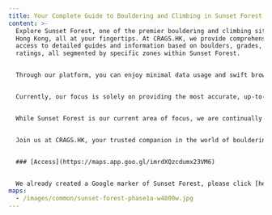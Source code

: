 ```yaml
---
title: Your Complete Guide to Bouldering and Climbing in Sunset Forest
content: >-
  Explore Sunset Forest, one of the premier bouldering and climbing sites in
  Hong Kong, all at your fingertips. At CRAGS.HK, we provide comprehensive
  access to detailed guides and information based on boulders, grades, and
  ratings, all segmented by specific zones within Sunset Forest.


  Through our platform, you can enjoy minimal data usage and swift browsing speed, making it easy for you to get the latest updates and plan your climbing or bouldering adventure effortlessly. Even in areas with poor signal or when you're running low on data, we've designed our online guidebook to be easily accessible, anytime, anywhere.


  Currently, our focus is solely on providing the most accurate, up-to-date information for the Sunset Forest bouldering site. We are committed to making your experience in Sunset Forest as enjoyable and fulfilling as possible, helping you discover the joy of bouldering and climbing in this remarkable location.


  While Sunset Forest is our current area of focus, we are continually looking to expand and improve. We're excited to share that we have new features in the pipeline, designed to enhance your bouldering and climbing experience even further. Stay tuned for updates coming soon!


  Join us at CRAGS.HK, your trusted companion in the world of bouldering and climbing, as we guide you through the wonders of Sunset Forest.


  ### [Access](https://maps.app.goo.gl/imrdXQzcdumx23VM6)


  We already created a Google marker of Sunset Forest, please click [here](https://maps.app.goo.gl/imrdXQzcdumx23VM6) to check the location
maps:
  - /images/common/sunset-forest-phase1a-w4800w.jpg
---
```

